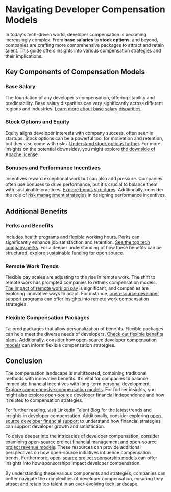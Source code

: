# Navigating Developer Compensation Models

In today's tech-driven world, developer compensation is becoming increasingly complex. From **base salaries** to **stock options**, and beyond, companies are crafting more comprehensive packages to attract and retain talent. This guide offers insights into various compensation strategies and their implications.

## Key Components of Compensation Models

### Base Salary

The foundation of any developer's compensation, offering stability and predictability. Base salary disparities can vary significantly across different regions and industries. [Learn more about base salary disparities](https://builtin.com/salaries).

### Stock Options and Equity

Equity aligns developer interests with company success, often seen in startups. Stock options can be a powerful tool for motivation and retention, but they also come with risks. [Understand stock options further](https://www.investopedia.com/terms/s/stockoption.asp). For more insights on the potential downsides, you might explore [the downside of Apache license](https://www.license-token.com/wiki/the-downside-of-apache-license-and-why-i-never-would-use-it).

### Bonuses and Performance Incentives

Incentives reward exceptional work but can also add pressure. Companies often use bonuses to drive performance, but it's crucial to balance them with sustainable practices. [Explore bonus structures](https://www.shrm.org/resourcesandtools/tools-and-samples/toolkits/pages/rewarding-employee-performance.aspx). Additionally, consider the role of [risk management strategies](https://www.license-token.com/wiki/risk-management-strategies) in designing performance incentives.

## Additional Benefits

### Perks and Benefits

Includes health programs and flexible working hours. Perks can significantly enhance job satisfaction and retention. [See the top tech company perks](https://www.glassdoor.com/Benefits/top-employee-benefits.htm). For a deeper understanding of how these benefits can be structured, explore [sustainable funding for open source](https://www.license-token.com/wiki/sustainable-funding-for-open-source).

### Remote Work Trends

Flexible pay scales are adjusting to the rise in remote work. The shift to remote work has prompted companies to rethink compensation models. [The impact of remote work on pay](https://hbr.org/2020/11/what-your-company-can-do-about-the-pay-transparency-gap) is significant, and companies are exploring innovative ways to adapt. For instance, [open-source developer support programs](https://www.license-token.com/wiki/open-source-developer-support-programs) can offer insights into remote work compensation strategies.

### Flexible Compensation Packages

Tailored packages that allow personalization of benefits. Flexible packages can help meet the diverse needs of developers. [Check out flexible benefits plans](https://www.investopedia.com/articles/financial-careers/08/flexible-benefit-plan.asp). Additionally, consider how [open-source developer compensation models](https://www.license-token.com/wiki/open-source-developer-compensation-models) can inform flexible compensation strategies.

## Conclusion

The compensation landscape is multifaceted, combining traditional methods with innovative benefits. It’s vital for companies to balance immediate financial incentives with long-term personal development. [Explore comprehensive compensation models](https://hbr.org/2010/09/what-makes-a-compensation-plan). For further insights, you might also explore [open-source developer financial independence](https://www.license-token.com/wiki/open-source-developer-financial-independence) and how it relates to compensation strategies.

For further reading, visit [LinkedIn Talent Blog](https://www.linkedin.com/business/talent/blog) for the latest trends and insights in developer compensation. Additionally, consider exploring [open-source developer financial support](https://www.license-token.com/wiki/open-source-developer-financial-support) to understand how financial strategies can support developer growth and satisfaction.

To delve deeper into the intricacies of developer compensation, consider examining [open-source project financial management](https://www.license-token.com/wiki/open-source-project-financial-management) and [open-source project revenue models](https://www.license-token.com/wiki/open-source-project-revenue-models). These resources can provide additional perspectives on how open-source initiatives influence compensation trends. Furthermore, [open-source project sponsorship models](https://www.license-token.com/wiki/open-source-project-sponsorship-models) can offer insights into how sponsorships impact developer compensation.

By understanding these various components and strategies, companies can better navigate the complexities of developer compensation, ensuring they attract and retain top talent in an ever-evolving tech landscape.